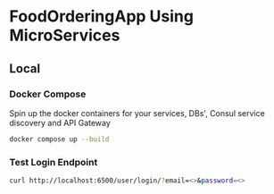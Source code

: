 # FoodOrderingApp Using MicroServices

## Local

### Docker Compose

Spin up the docker containers for your services, DBs', Consul service discovery and API Gateway
```bash
docker compose up --build
```

### Test Login Endpoint
```bash
curl http://localhost:6500/user/login/?email=<>&password=<>
```